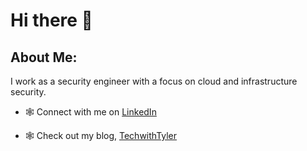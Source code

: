 # Hi there 👋

## About Me:

I work as a security engineer with a focus on cloud and infrastructure security. 

- 🕸️ Connect with me on [LinkedIn](http://linkedin.com/in/typetty)

- 🕸️ Check out my blog, [TechwithTyler](https://www.techwithtyler.dev)
